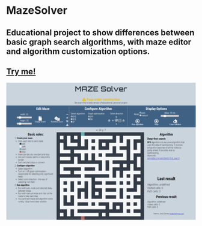 # MazeSolver
## Educational project to show differences between basic graph search algorithms, with maze editor and algorithm customization options.
## [Try me!](https://chaczyk113.github.io/MazeSolver/ "Maze Solver")

![Page preview](imgs/MAZESolver.png)
